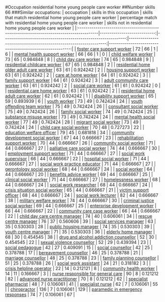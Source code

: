 #Occupation residential home young people care worker
##Number skills 66
###Similar occupations:
| occupation                                                                              |   skills in this occupation |   skills that match residential home young people care worker |   percentage match with residential home young people care worker |   skills not in residential home young people care worker |
|:----------------------------------------------------------------------------------------|----------------------------:|--------------------------------------------------------------:|------------------------------------------------------------------:|----------------------------------------------------------:|
| [foster care support worker](foster_care_support_worker.md)                             |                          72 |                                                            66 |                                                          1        |                                                         6 |
| [mental health support worker](mental_health_support_worker.md)                         |                          66 |                                                            66 |                                                          1        |                                                         0 |
| [child welfare worker](child_welfare_worker.md)                                         |                          73 |                                                            65 |                                                          0.984848 |                                                         8 |
| [child day care worker](child_day_care_worker.md)                                       |                          74 |                                                            65 |                                                          0.984848 |                                                         9 |
| [residential childcare worker](residential_childcare_worker.md)                         |                          67 |                                                            65 |                                                          0.984848 |                                                         2 |
| [residential home older adult care worker](residential_home_older_adult_care_worker.md) |                          63 |                                                            61 |                                                          0.924242 |                                                         2 |
| [housing support worker](housing_support_worker.md)                                     |                          63 |                                                            61 |                                                          0.924242 |                                                         2 |
| [care at home worker](care_at_home_worker.md)                                           |                          64 |                                                            61 |                                                          0.924242 |                                                         3 |
| [family support worker](family_support_worker.md)                                       |                          64 |                                                            61 |                                                          0.924242 |                                                         3 |
| [adult community care worker](adult_community_care_worker.md)                           |                          63 |                                                            61 |                                                          0.924242 |                                                         2 |
| [social care worker](social_care_worker.md)                                             |                          61 |                                                            61 |                                                          0.924242 |                                                         0 |
| [residential care home worker](residential_care_home_worker.md)                         |                          63 |                                                            61 |                                                          0.924242 |                                                         2 |
| [residential home adult care worker](residential_home_adult_care_worker.md)             |                          62 |                                                            61 |                                                          0.924242 |                                                         1 |
| [disability support worker](disability_support_worker.md)                               |                          65 |                                                            59 |                                                          0.893939 |                                                         6 |
| [youth worker](youth_worker.md)                                                         |                          73 |                                                            49 |                                                          0.742424 |                                                        24 |
| [youth offending team worker](youth_offending_team_worker.md)                           |                          75 |                                                            49 |                                                          0.742424 |                                                        26 |
| [consultant social worker](consultant_social_worker.md)                                 |                          75 |                                                            49 |                                                          0.742424 |                                                        26 |
| [family social worker](family_social_worker.md)                                         |                          74 |                                                            49 |                                                          0.742424 |                                                        25 |
| [substance misuse worker](substance_misuse_worker.md)                                   |                          73 |                                                            49 |                                                          0.742424 |                                                        24 |
| [mental health social worker](mental_health_social_worker.md)                           |                          77 |                                                            49 |                                                          0.742424 |                                                        28 |
| [migrant social worker](migrant_social_worker.md)                                       |                          73 |                                                            49 |                                                          0.742424 |                                                        24 |
| [child care social worker](child_care_social_worker.md)                                 |                          70 |                                                            48 |                                                          0.727273 |                                                        22 |
| [education welfare officer](education_welfare_officer.md)                               |                          79 |                                                            45 |                                                          0.681818 |                                                        34 |
| [community development social worker](community_development_social_worker.md)           |                          67 |                                                            44 |                                                          0.666667 |                                                        23 |
| [rehabilitation support worker](rehabilitation_support_worker.md)                       |                          70 |                                                            44 |                                                          0.666667 |                                                        26 |
| [community social worker](community_social_worker.md)                                   |                          71 |                                                            44 |                                                          0.666667 |                                                        27 |
| [palliative care social worker](palliative_care_social_worker.md)                       |                          74 |                                                            44 |                                                          0.666667 |                                                        30 |
| [employment support worker](employment_support_worker.md)                               |                          71 |                                                            44 |                                                          0.666667 |                                                        27 |
| [social work supervisor](social_work_supervisor.md)                                     |                          66 |                                                            44 |                                                          0.666667 |                                                        22 |
| [hospital social worker](hospital_social_worker.md)                                     |                          71 |                                                            44 |                                                          0.666667 |                                                        27 |
| [social work practice educator](social_work_practice_educator.md)                       |                          71 |                                                            44 |                                                          0.666667 |                                                        27 |
| [gerontology social worker](gerontology_social_worker.md)                               |                          68 |                                                            44 |                                                          0.666667 |                                                        24 |
| [social worker](social_worker.md)                                                       |                          64 |                                                            44 |                                                          0.666667 |                                                        20 |
| [benefits advice worker](benefits_advice_worker.md)                                     |                          69 |                                                            44 |                                                          0.666667 |                                                        25 |
| [clinical social worker](clinical_social_worker.md)                                     |                          71 |                                                            44 |                                                          0.666667 |                                                        27 |
| [homelessness worker](homelessness_worker.md)                                           |                          68 |                                                            44 |                                                          0.666667 |                                                        24 |
| [social work researcher](social_work_researcher.md)                                     |                          68 |                                                            44 |                                                          0.666667 |                                                        24 |
| [crisis situation social worker](crisis_situation_social_worker.md)                     |                          65 |                                                            44 |                                                          0.666667 |                                                        21 |
| [victim support officer](victim_support_officer.md)                                     |                          68 |                                                            44 |                                                          0.666667 |                                                        24 |
| [social work lecturer](social_work_lecturer.md)                                         |                          82 |                                                            44 |                                                          0.666667 |                                                        38 |
| [military welfare worker](military_welfare_worker.md)                                   |                          74 |                                                            44 |                                                          0.666667 |                                                        30 |
| [criminal justice social worker](criminal_justice_social_worker.md)                     |                          69 |                                                            44 |                                                          0.666667 |                                                        25 |
| [enterprise development worker](enterprise_development_worker.md)                       |                          66 |                                                            44 |                                                          0.666667 |                                                        22 |
| [community care case worker](community_care_case_worker.md)                             |                          66 |                                                            44 |                                                          0.666667 |                                                        22 |
| [child day care centre manager](child_day_care_centre_manager.md)                       |                          74 |                                                            40 |                                                          0.606061 |                                                        34 |
| [rescue centre manager](rescue_centre_manager.md)                                       |                          76 |                                                            37 |                                                          0.560606 |                                                        39 |
| [social services manager](social_services_manager.md)                                   |                          63 |                                                            35 |                                                          0.530303 |                                                        28 |
| [public housing manager](public_housing_manager.md)                                     |                          74 |                                                            35 |                                                          0.530303 |                                                        39 |
| [youth centre manager](youth_centre_manager.md)                                         |                          71 |                                                            35 |                                                          0.530303 |                                                        36 |
| [elderly home manager](elderly_home_manager.md)                                         |                          68 |                                                            30 |                                                          0.454545 |                                                        38 |
| [drug and alcohol addiction counsellor](drug_and_alcohol_addiction_counsellor.md)       |                          52 |                                                            30 |                                                          0.454545 |                                                        22 |
| [sexual violence counsellor](sexual_violence_counsellor.md)                             |                          52 |                                                            29 |                                                          0.439394 |                                                        23 |
| [social pedagogue](social_pedagogue.md)                                                 |                          42 |                                                            27 |                                                          0.409091 |                                                        15 |
| [social counsellor](social_counsellor.md)                                               |                          42 |                                                            25 |                                                          0.378788 |                                                        17 |
| [bereavement counsellor](bereavement_counsellor.md)                                     |                          46 |                                                            25 |                                                          0.378788 |                                                        21 |
| [marriage counsellor](marriage_counsellor.md)                                           |                          48 |                                                            25 |                                                          0.378788 |                                                        23 |
| [family planning counsellor](family_planning_counsellor.md)                             |                          51 |                                                            25 |                                                          0.378788 |                                                        26 |
| [social work assistant](social_work_assistant.md)                                       |                          24 |                                                            21 |                                                          0.318182 |                                                         3 |
| [crisis helpline operator](crisis_helpline_operator.md)                                 |                          22 |                                                            14 |                                                          0.212121 |                                                         8 |
| [community health worker](community_health_worker.md)                                   |                          14 |                                                            11 |                                                          0.166667 |                                                         3 |
| [nurse responsible for general care](nurse_responsible_for_general_care.md)             |                          90 |                                                             8 |                                                          0.121212 |                                                        82 |
| [advanced nurse practitioner](advanced_nurse_practitioner.md)                           |                          70 |                                                             8 |                                                          0.121212 |                                                        62 |
| [specialist pharmacist](specialist_pharmacist.md)                                       |                          48 |                                                             7 |                                                          0.106061 |                                                        41 |
| [specialist nurse](specialist_nurse.md)                                                 |                          62 |                                                             7 |                                                          0.106061 |                                                        55 |
| [chiropractor](chiropractor.md)                                                         |                         136 |                                                             7 |                                                          0.106061 |                                                       129 |
| [paramedic in emergency responses](paramedic_in_emergency_responses.md)                 |                          74 |                                                             7 |                                                          0.106061 |                                                        67 |
